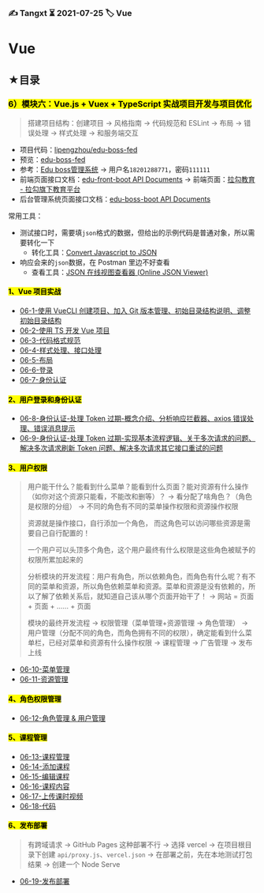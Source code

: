### ✍️ Tangxt ⏳ 2021-07-25 🏷️ Vue

# Vue

## ★目录

### <mark>6）模块六：Vue.js + Vuex + TypeScript 实战项目开发与项目优化</mark>

> 搭建项目结构：创建项目 -> 风格指南 -> 代码规范和 ESLint -> 布局 -> 错误处理 -> 样式处理 -> 和服务端交互

- 项目代码：[lipengzhou/edu-boss-fed](https://github.com/lipengzhou/edu-boss-fed)
- 预览：[edu-boss-fed](https://edu-boss-fed-git-master-lpz.vercel.app/#/login?redirect=%2F)
- 参考：[Edu boss管理系统](http://eduboss.lagou.com/#/login) -> 用户名`18201288771`，密码`111111`
- 前端页面接口文档：[edu-front-boot API Documents](http://113.31.105.128/front/doc.html#/home) -> 前端页面：[拉勾教育 - 拉勾旗下教育平台](http://edufront.lagou.com/#/)
- 后台管理系统页面接口文档：[edu-boss-boot API Documents](http://eduboss.lagou.com/boss/doc.html#/home)

常用工具：

- 测试接口时，需要填`json`格式的数据，但给出的示例代码是普通对象，所以需要转化一下
  - 转化工具：[Convert Javascript to JSON](https://www.convertonline.io/convert/js-to-json)
- 响应会来的`json`数据，在 Postman 里边不好查看
  - 查看工具：[JSON 在线视图查看器 (Online JSON Viewer)](https://www.bejson.com/jsonviewernew/)

#### <mark>1、Vue 项目实战</mark>

- [06-1-使用 VueCLI 创建项目、加入 Git 版本管理、初始目录结构说明、调整初始目录结构](./06-1.md)
- [06-2-使用 TS 开发 Vue 项目](./06-2.md)
- [06-3-代码格式规范](./06-3.md)
- [06-4-样式处理、接口处理](./06-4.md)
- [06-5-布局](./06-5.md)
- [06-6-登录](./06-6.md)
- [06-7-身份认证](./06-7.md)

#### <mark>2、用户登录和身份认证</mark>

- [06-8-身份认证-处理 Token 过期-概念介绍、分析响应拦截器、axios 错误处理、错误消息提示](./06-8.md)
- [06-9-身份认证-处理 Token 过期-实现基本流程逻辑、关于多次请求的问题、解决多次请求刷新 Token 问题、解决多次请求其它接口重试的问题](./06-9.md)

#### <mark>3、用户权限</mark>

> 用户能干什么？能看到什么菜单？能看到什么页面？能对资源有什么操作（如你对这个资源只能看，不能改和删等）？ -> 看分配了啥角色？（角色是权限的分组） -> 不同的角色有不同的菜单操作权限和资源操作权限
> 
> 资源就是操作接口，自行添加一个角色， 而这角色可以访问哪些资源是需要自己自行配置的！
> 
> 一个用户可以头顶多个角色，这个用户最终有什么权限是这些角色被赋予的权限所累加起来的
> 
> 分析模块的开发流程：用户有角色，所以依赖角色，而角色有什么呢？有不同的菜单和资源，所以角色依赖菜单和资源。菜单和资源是没有依赖的，所以了解了依赖关系后，就知道自己该从哪个页面开始干了！ -> 网站 = 页面 + 页面 + …… + 页面
> 
> 模块的最终开发流程 -> 权限管理（菜单管理+资源管理 -> 角色管理） -> 用户管理（分配不同的角色，而角色拥有不同的权限），确定能看到什么菜单栏，已经对菜单和资源有什么操作权限 -> 课程管理 -> 广告管理 -> 发布上线

- [06-10-菜单管理](./06-10.md)
- [06-11-资源管理](./06-11.md)

#### <mark>4、角色权限管理</mark>

- [06-12-角色管理 & 用户管理](./06-12.md)

#### <mark>5、课程管理</mark>

- [06-13-课程管理](./06-13.md)
- [06-14-添加课程](./06-14.md)
- [06-15-编辑课程](./06-15.md)
- [06-16-课程内容](./06-16.md)
- [06-17-上传课时视频](./06-17.md)
- [06-18-代码](./06-18.md)

#### <mark>6、发布部署</mark>

> 有跨域请求 -> GitHub Pages 这种部署不行 -> 选择 vercel -> 在项目根目录下创建 `api/proxy.js`、`vercel.json` -> 在部署之前，先在本地测试打包结果 -> 创建一个 Node Serve

- [06-19-发布部署](./06-19.md)
